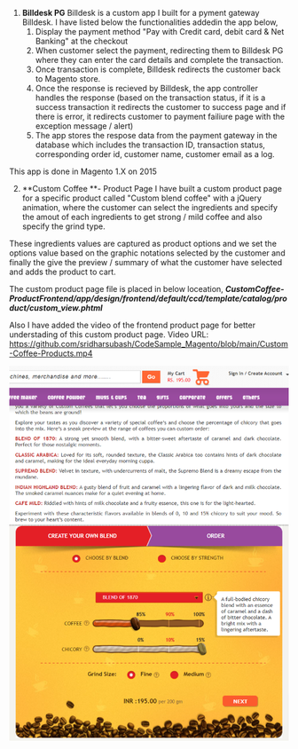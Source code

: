 1) **Billdesk PG**
Billdesk is a custom app I built for a pyment gateway Billdesk. I have listed below the functionalities addedin the app below,
    1. Display the payment method "Pay with Credit card, debit card & Net Banking" at the checkout
    2. When customer select the payment, redirecting them to Billdesk PG where they can enter the card details and complete the transaction.
    3. Once transaction is complete, Billdesk redirects the customer back to Magento store.
    4. Once the response is recieved by Billdesk, the app controller handles the response (based on the transaction status, if it is a success transaction it redirects the customer to success page and if there is error, it redirects customer to payment failiure page with the exception message / alert)
    5. The app stores the respose data from the payment gateway in the database which includes the transaction ID, transaction status, corresponding order id, customer name, customer email as a log. 

This app is done in Magento 1.X on 2015

2) **Custom Coffee **- Product Page
I have built a custom product page for a specific product called "Custom blend coffee" with a jQuery animation, where the customer can select the ingredients and specify the amout of each ingredients to get strong / mild coffee and also specify the grind type. 

These ingredients values are captured as product options and we set the options value based on the graphic notations selected by the customer and finally the give the preview / summary of what the customer have selected and adds the product to cart. 

The custom product page file is placed in below loceation,
***CustomCoffee-ProductFrontend/app/design/frontend/default/ccd/template/catalog/product/custom_view.phtml***

Also I have added the video of the frontend product page for better understading of this custom product page. 
Video URL: https://github.com/sridharsubash/CodeSample_Magento/blob/main/Custom-Coffee-Products.mp4

[![Watch the video](https://github.com/sridharsubash/CodeSample_Magento/blob/main/Custom-Coffee-Custom-Coffee-Coffee-Powders-Products.png)](https://github.com/sridharsubash/CodeSample_Magento/blob/main/Custom-Coffee-Products.mp4)
